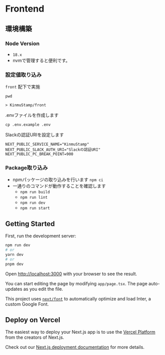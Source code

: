 # Frontend

## 環境構築

### Node Version

- `18.x`
- nvmで管理すると便利です。

### 設定値取り込み

`front` 配下で実施

`pwd`

`> KinmuStamp/front`

.envファイルを作成します

`cp .env.example .env`

Slackの認証URIを設定します

```.env:.env
NEXT_PUBLIC_SERVICE_NAME="KinmuStamp"
NEXT_PUBLIC_SLACK_AUTH_URI="Slackの認証URI"
NEXT_PUBLIC_PC_BREAK_POINT=900
```

### Package取り込み

- npmパッケージの取り込みを行います `npm ci`
- 一通りのコマンドが動作することを確認します
  - `npm run build`
  - `npm run lint`
  - `npm run dev`
  - `npm run start`

## Getting Started

First, run the development server:

```bash
npm run dev
# or
yarn dev
# or
pnpm dev
```

Open [http://localhost:3000](http://localhost:3000) with your browser to see the result.

You can start editing the page by modifying `app/page.tsx`. The page auto-updates as you edit the file.

This project uses [`next/font`](https://nextjs.org/docs/basic-features/font-optimization) to automatically optimize and load Inter, a custom Google Font.

## Deploy on Vercel

The easiest way to deploy your Next.js app is to use the [Vercel Platform](https://vercel.com/new?utm_medium=default-template&filter=next.js&utm_source=create-next-app&utm_campaign=create-next-app-readme) from the creators of Next.js.

Check out our [Next.js deployment documentation](https://nextjs.org/docs/deployment) for more details.
